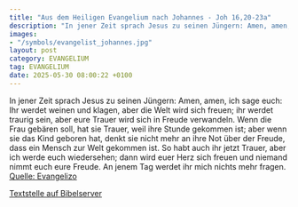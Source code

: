 ```yaml
---
title: "Aus dem Heiligen Evangelium nach Johannes - Joh 16,20-23a"
description: "In jener Zeit sprach Jesus zu seinen Jüngern: Amen, amen, ich sage euch: Ihr werdet weinen und klagen, aber die Welt wird sich freuen; ihr werdet traurig sein, aber eure Trauer wird sich in Freude verwandeln. Wenn die Frau gebären soll, hat sie Trauer, weil ihre Stunde gekommen i...."
images:
- "/symbols/evangelist_johannes.jpg"
layout: post
category: EVANGELIUM
tag: EVANGELIUM
date: 2025-05-30 08:00:22 +0100
---
```

In jener Zeit sprach Jesus zu seinen Jüngern: Amen, amen, ich sage euch: Ihr werdet weinen und klagen, aber die Welt wird sich freuen; ihr werdet traurig sein, aber eure Trauer wird sich in Freude verwandeln.
Wenn die Frau gebären soll, hat sie Trauer, weil ihre Stunde gekommen ist; aber wenn sie das Kind geboren hat, denkt sie nicht mehr an ihre Not über der Freude, dass ein Mensch zur Welt gekommen ist.<!--more-->
So habt auch ihr jetzt Trauer, aber ich werde euch wiedersehen; dann wird euer Herz sich freuen und niemand nimmt euch eure Freude.
An jenem Tag werdet ihr mich nichts mehr fragen.<br>
[Quelle: Evangelizo](https://evangeliumtagfuertag.org/DE/gospel)

[Textstelle auf Bibelserver](https://www.bibleserver.com/EU/Johannes16,20-23a)
